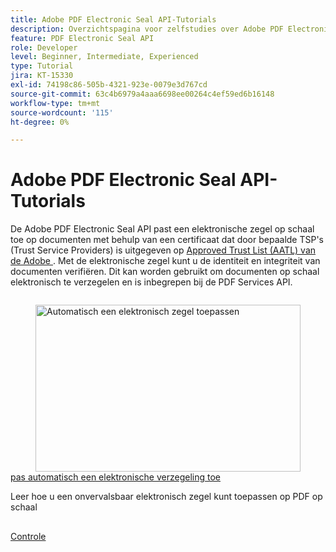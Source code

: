 ```yaml
---
title: Adobe PDF Electronic Seal API-Tutorials
description: Overzichtspagina voor zelfstudies over Adobe PDF Electronic Seal API
feature: PDF Electronic Seal API
role: Developer
level: Beginner, Intermediate, Experienced
type: Tutorial
jira: KT-15330
exl-id: 74198c86-505b-4321-923e-0079e3d767cd
source-git-commit: 63c4b6979a4aaa6698ee00264c4ef59ed6b16148
workflow-type: tm+mt
source-wordcount: '115'
ht-degree: 0%

---
```


# Adobe PDF Electronic Seal API-Tutorials

De Adobe PDF Electronic Seal API past een elektronische zegel op schaal toe op documenten met behulp van een certificaat dat door bepaalde TSP&#39;s (Trust Service Providers) is uitgegeven op [ Approved Trust List (AATL) van de Adobe ](https://helpx.adobe.com/nl/acrobat/kb/approved-trust-list1.html). Met de elektronische zegel kunt u de identiteit en integriteit van documenten verifiëren. Dit kan worden gebruikt om documenten op schaal elektronisch te verzegelen en is inbegrepen bij de PDF Services API.


<!-- START CARDS HTML - DO NOT MODIFY BY HAND -->
<div class="columns">
    <div class="column is-half-tablet is-half-desktop is-one-third-widescreen" aria-label="Automatically apply an electronic seal">
        <div class="card" style="height: 100%; display: flex; flex-direction: column; height: 100%;">
            <div class="card-image">
                <figure class="image x-is-16by9">
                    <a href="https://experienceleague.adobe.com/en/docs/acrobat-services-learn/tutorials/eseal/automatically-apply-electronic-seal" title="Automatisch een elektronisch zegel toepassen" target="_self" rel="referrer">
                        <img class="is-bordered-r-small" src="https://experienceleague.adobe.com/en/docs/acrobat-services-learn/tutorials/eseal/media_1114979ed65d0024d91081fdf2c35a55028d1d768.png?width=400&format=webply&optimize=medium" alt="Automatisch een elektronisch zegel toepassen"
                             style="width: 100%; aspect-ratio: 16 / 9; object-fit: cover; overflow: hidden; display: block; margin: auto;">
                    </a>
                </figure>
            </div>
            <div class="card-content is-padded-small" style="display: flex; flex-direction: column; flex-grow: 1; justify-content: space-between;">
                <div class="top-card-content">
                    <p class="headline is-size-6 has-text-weight-bold">
                        <a href="https://experienceleague.adobe.com/en/docs/acrobat-services-learn/tutorials/eseal/automatically-apply-electronic-seal" target="_self" rel="referrer" title="Automatisch een elektronisch zegel toepassen"> pas automatisch een elektronische verzegeling toe </a>
                    </p>
                    <p class="is-size-6">Leer hoe u een onvervalsbaar elektronisch zegel kunt toepassen op PDF op schaal</p>
                </div>
                <a href="https://experienceleague.adobe.com/en/docs/acrobat-services-learn/tutorials/eseal/automatically-apply-electronic-seal" target="_self" rel="referrer" class="spectrum-Button spectrum-Button--outline spectrum-Button--primary spectrum-Button--sizeM" style="align-self: flex-start; margin-top: 1rem;">
                    <span class="spectrum-Button-label has-no-wrap has-text-weight-bold"> Controle </span>
                </a>
            </div>
        </div>
    </div>
</div>
<!-- END CARDS HTML - DO NOT MODIFY BY HAND -->
